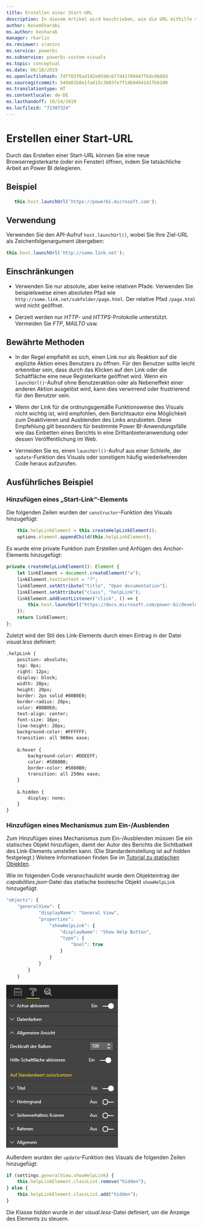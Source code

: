 ```yaml
---
title: Erstellen einer Start-URL
description: In diesem Artikel wird beschrieben, wie die URL mithilfe von Power BI-Visuals auf der neuen Registerkarte geöffnet werden kann.
author: KesemSharabi
ms.author: kesharab
manager: rkarlin
ms.reviewer: sranins
ms.service: powerbi
ms.subservice: powerbi-custom-visuals
ms.topic: conceptual
ms.date: 06/18/2019
ms.openlocfilehash: 7dff03f0ad192e0598c677d41709447fbdc0688d
ms.sourcegitcommit: 549401b0e1fad15c3603fe7f14b9494141fbb100
ms.translationtype: HT
ms.contentlocale: de-DE
ms.lasthandoff: 10/14/2019
ms.locfileid: "72307324"
---
```

# <a name="create-a-launch-url"></a>Erstellen einer Start-URL

Durch das Erstellen einer Start-URL können Sie eine neue Browserregisterkarte (oder ein Fenster) öffnen, indem Sie tatsächliche Arbeit an Power BI delegieren.

## <a name="sample"></a>Beispiel

```typescript
   this.host.launchUrl('https://powerbi.microsoft.com');
```

## <a name="usage"></a>Verwendung

Verwenden Sie den API-Aufruf `host.launchUrl()`, wobei Sie Ihre Ziel-URL als Zeichenfolgenargument übergeben:

```typescript
this.host.launchUrl('http://some.link.net');
```

## <a name="restrictions"></a>Einschränkungen

* Verwenden Sie nur absolute, aber keine relativen Pfade. Verwenden Sie beispielsweise einen absoluten Pfad wie `http://some.link.net/subfolder/page.html`. Der relative Pfad `/page.html` wird nicht geöffnet.

* Derzeit werden nur *HTTP*- und *HTTPS*-Protokolle unterstützt. Vermeiden Sie *FTP*, *MAILTO* usw.

## <a name="best-practices"></a>Bewährte Methoden

* In der Regel empfiehlt es sich, einen Link nur als Reaktion auf die explizite Aktion eines Benutzers zu öffnen. Für den Benutzer sollte leicht erkennbar sein, dass durch das Klicken auf den Link oder die Schaltfläche eine neue Registerkarte geöffnet wird. Wenn ein `launchUrl()`-Aufruf ohne Benutzeraktion oder als Nebeneffekt einer anderen Aktion ausgelöst wird, kann dies verwirrend oder frustrierend für den Benutzer sein.

* Wenn der Link für die ordnungsgemäße Funktionsweise des Visuals nicht wichtig ist, wird empfohlen, dem Berichtsautor eine Möglichkeit zum Deaktivieren und Ausblenden des Links anzubieten. Diese Empfehlung gilt besonders für bestimmte Power BI-Anwendungsfälle wie das Einbetten eines Berichts in eine Drittanbieteranwendung oder dessen Veröffentlichung im Web.

* Vermeiden Sie es, einen `launchUrl()`-Aufruf aus einer Schleife, der `update`-Funktion des Visuals oder sonstigem häufig wiederkehrenden Code heraus aufzurufen.

## <a name="a-step-by-step-example"></a>Ausführliches Beispiel

### <a name="add-a-link-launching-element"></a>Hinzufügen eines „Start-Link“-Elements

Die folgenden Zeilen wurden der `constructor`-Funktion des Visuals hinzugefügt:

```typescript
    this.helpLinkElement = this.createHelpLinkElement();
    options.element.appendChild(this.helpLinkElement);
```

Es wurde eine private Funktion zum Erstellen und Anfügen des Anchor-Elements hinzugefügt:

```typescript
private createHelpLinkElement(): Element {
    let linkElement = document.createElement("a");
    linkElement.textContent = "?";
    linkElement.setAttribute("title", "Open documentation");
    linkElement.setAttribute("class", "helpLink");
    linkElement.addEventListener("click", () => {
        this.host.launchUrl("https://docs.microsoft.com/power-bi/developer/visuals/custom-visual-develop-tutorial");
    });
    return linkElement;
};
```

Zuletzt wird der Stil des Link-Elements durch einen Eintrag in der Datei *visual.less* definiert:

```less
.helpLink {
    position: absolute;
    top: 0px;
    right: 12px;
    display: block;
    width: 20px;
    height: 20px;
    border: 2px solid #80B0E0;
    border-radius: 20px;
    color: #80B0E0;
    text-align: center;
    font-size: 16px;
    line-height: 20px;
    background-color: #FFFFFF;
    transition: all 900ms ease;

    &:hover {
        background-color: #DDEEFF;
        color: #5080B0;
        border-color: #5080B0;
        transition: all 250ms ease;
    }

    &.hidden {
        display: none;
    }
}
```

### <a name="add-a-toggling-mechanism"></a>Hinzufügen eines Mechanismus zum Ein-/Ausblenden

Zum Hinzufügen eines Mechanismus zum Ein-/Ausblenden müssen Sie ein statisches Objekt hinzufügen, damit der Autor des Berichts die Sichtbatkeit des Link-Elements umstellen kann. (Die Standardeinstellung ist auf *hidden* festgelegt.) Weitere Informationen finden Sie im [Tutorial zu statischen Objekten](https://microsoft.github.io/PowerBI-visuals/docs/concepts/objects-and-properties).

Wie im folgenden Code veranschaulicht wurde dem Objekteintrag der *capabilities.json*-Datei das statische boolesche Objekt `showHelpLink` hinzugefügt:

```typescript
"objects": {
    "generalView": {
            "displayName": "General View",
            "properties":
                "showHelpLink": {
                    "displayName": "Show Help Button",
                    "type": {
                        "bool": true
                    }
                }
            }
        }
    }
```

![Ein-/Ausblenden der Start-URL](./media/launchurl-toggle.png)

Außerdem wurden der `update`-Funktion des Visuals die folgenden Zeilen hinzugefügt:

```typescript
if (settings.generalView.showHelpLink) {
    this.helpLinkElement.classList.remove("hidden");
} else {
    this.helpLinkElement.classList.add("hidden");
}
```

Die Klasse *hidden* wurde in der *visual.less*-Datei definiert, um die Anzeige des Elements zu steuern.
